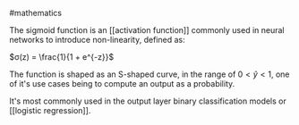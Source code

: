#mathematics 

The sigmoid function is an [[activation function]] commonly used in neural networks to introduce non-linearity, defined as:

$σ(z) = \frac{1}{1 + e^{-z}}$

The function is shaped as an S-shaped curve, in the range of $0 < \hat{y} < 1$, one of it's use cases being to compute an output as a probability.

It's most commonly used in the output layer binary classification models or [[logistic regression]].

